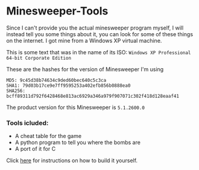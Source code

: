 # Minesweeper-Tools
Since I can't provide you the actual minesweeper program myself, I will instead tell you some things about it, you can look for some of these things on the internet. I got mine from a Windows XP virtual machine.

This is some text that was in the name of its ISO: `Windows XP Professional 64-bit Corporate Edition`

These are the hashes for the version of Minesweeper I'm using
```
MD5: 9c45d38b74634c9ded60bec640c5c3ca
SHA1: 79d03b17ce9e7ff9595253a402efb856b0888ea0
SHA256: bcff89311d792f6428468e813ac6929a346a979f907071c302f418d128eaaf41
```
The product version for this Minesweeper is `5.1.2600.0`
### Tools icluded:
- A cheat table for the game
- A python program to tell you where the bombs are
- A port of it for C

Click [here](https://github.com/ryder7223/Minesweeper-Tools/blob/main/build.md) for instructions on how to build it yourself.
